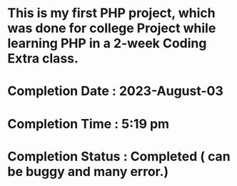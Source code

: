 # This is my first PHP project, which was done for college Project while learning PHP in a 2-week Coding Extra class.

# Completion Date : 2023-August-03 
# Completion Time : 5:19 pm 
# Completion Status : Completed ( can be buggy and many error.)